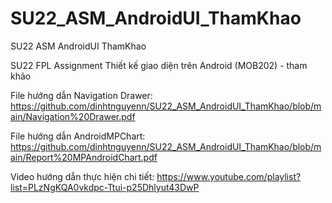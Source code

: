 # SU22_ASM_AndroidUI_ThamKhao

 SU22 ASM AndroidUI ThamKhao
 
 SU22 FPL Assignment Thiết kế giao diện trên Android (MOB202) - tham khảo
 
 File hướng dẫn Navigation Drawer: https://github.com/dinhtnguyenn/SU22_ASM_AndroidUI_ThamKhao/blob/main/Navigation%20Drawer.pdf
 
 File hướng dẫn AndroidMPChart: https://github.com/dinhtnguyenn/SU22_ASM_AndroidUI_ThamKhao/blob/main/Report%20MPAndroidChart.pdf
 
 Video hướng dẫn thực hiện chi tiết: https://www.youtube.com/playlist?list=PLzNgKQA0vkdpc-Ttui-p25Dhlyut43DwP

